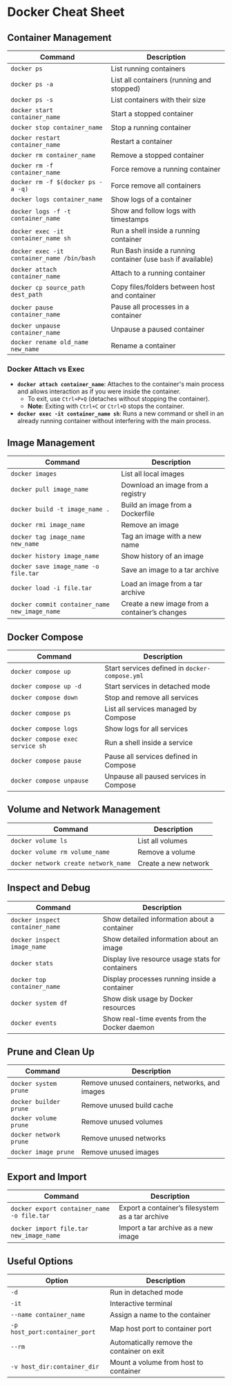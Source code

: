 # Docker Cheat Sheet

## Container Management

| **Command**                         | **Description**                           |
| ----------------------------------- | ----------------------------------------- |
| `docker ps`                         | List running containers                   |
| `docker ps -a`                      | List all containers (running and stopped) |
| `docker ps -s`                      | List containers with their size           |
| `docker start container_name`       | Start a stopped container                 |
| `docker stop container_name`        | Stop a running container                  |
| `docker restart container_name`     | Restart a container                       |
| `docker rm container_name`          | Remove a stopped container                |
| `docker rm -f container_name`       | Force remove a running container          |
| `docker rm -f $(docker ps -a -q)`   | Force remove all containers               |
| `docker logs container_name`        | Show logs of a container                  |
| `docker logs -f -t container_name`  | Show and follow logs with timestamps      |
| `docker exec -it container_name sh` | Run a shell inside a running container    |
| `docker exec -it container_name /bin/bash` | Run Bash inside a running container (use `bash` if available) |
| `docker attach container_name`      | Attach to a running container             |
| `docker cp source_path dest_path`   | Copy files/folders between host and container |
| `docker pause container_name`       | Pause all processes in a container        |
| `docker unpause container_name`     | Unpause a paused container                |
| `docker rename old_name new_name`   | Rename a container                        |

### Docker Attach vs Exec
- **`docker attach container_name`**: Attaches to the container's main process and allows interaction as if you were inside the container. 
  - To exit, use `Ctrl+P+Q` (detaches without stopping the container).
  - **Note**: Exiting with `Ctrl+C` or `Ctrl+D` stops the container.
- **`docker exec -it container_name sh`**: Runs a new command or shell in an already running container without interfering with the main process.

## Image Management

| **Command**                      | **Description**                   |
| -------------------------------- | --------------------------------- |
| `docker images`                  | List all local images             |
| `docker pull image_name`         | Download an image from a registry |
| `docker build -t image_name .`   | Build an image from a Dockerfile  |
| `docker rmi image_name`          | Remove an image                   |
| `docker tag image_name new_name` | Tag an image with a new name      |
| `docker history image_name`      | Show history of an image          |
| `docker save image_name -o file.tar` | Save an image to a tar archive     |
| `docker load -i file.tar`        | Load an image from a tar archive  |
| `docker commit container_name new_image_name` | Create a new image from a container’s changes |

## Docker Compose

| **Command**                      | **Description**                                |
| -------------------------------- | ---------------------------------------------- |
| `docker compose up`              | Start services defined in `docker-compose.yml` |
| `docker compose up -d`           | Start services in detached mode                |
| `docker compose down`            | Stop and remove all services                   |
| `docker compose ps`              | List all services managed by Compose           |
| `docker compose logs`            | Show logs for all services                     |
| `docker compose exec service sh` | Run a shell inside a service                   |
| `docker compose pause`           | Pause all services defined in Compose          |
| `docker compose unpause`         | Unpause all paused services in Compose         |

## Volume and Network Management

| **Command**                          | **Description**      |
| ------------------------------------ | -------------------- |
| `docker volume ls`                   | List all volumes     |
| `docker volume rm volume_name`       | Remove a volume      |
| `docker network create network_name` | Create a new network |

## Inspect and Debug

| **Command**                     | **Description**                                  |
| ------------------------------- | ------------------------------------------------ |
| `docker inspect container_name` | Show detailed information about a container      |
| `docker inspect image_name`     | Show detailed information about an image         |
| `docker stats`                  | Display live resource usage stats for containers |
| `docker top container_name`     | Display processes running inside a container     |
| `docker system df`              | Show disk usage by Docker resources              |
| `docker events`                 | Show real-time events from the Docker daemon     |

## Prune and Clean Up

| **Command**            | **Description**                                |
| ---------------------- | ---------------------------------------------- |
| `docker system prune`  | Remove unused containers, networks, and images |
| `docker builder prune` | Remove unused build cache                      |
| `docker volume prune`  | Remove unused volumes                          |
| `docker network prune` | Remove unused networks                         |
| `docker image prune`   | Remove unused images                           |

## Export and Import

| **Command**                   | **Description**                            |
| ----------------------------- | ------------------------------------------ |
| `docker export container_name -o file.tar` | Export a container’s filesystem as a tar archive |
| `docker import file.tar new_image_name`    | Import a tar archive as a new image           |

## Useful Options

| **Option**                    | **Description**                            |
| ----------------------------- | ------------------------------------------ |
| `-d`                          | Run in detached mode                       |
| `-it`                         | Interactive terminal                       |
| `--name container_name`       | Assign a name to the container             |
| `-p host_port:container_port` | Map host port to container port            |
| `--rm`                        | Automatically remove the container on exit |
| `-v host_dir:container_dir`   | Mount a volume from host to container      |

